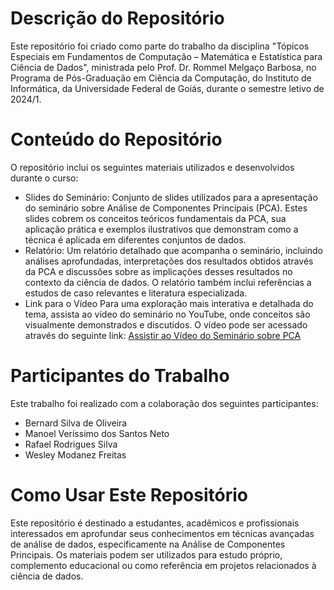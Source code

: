# Descrição do Repositório
Este repositório foi criado como parte do trabalho da disciplina "Tópicos Especiais em Fundamentos de Computação – Matemática e Estatística para Ciência de Dados", ministrada pelo Prof. Dr. Rommel Melgaço Barbosa, no Programa de Pós-Graduação em Ciência da Computação, do Instituto de Informática, da Universidade Federal de Goiás, durante o semestre letivo de 2024/1.

# Conteúdo do Repositório
O repositório inclui os seguintes materiais utilizados e desenvolvidos durante o curso:
- Slides do Seminário: Conjunto de slides utilizados para a apresentação do seminário sobre Análise de Componentes Principais (PCA). Estes slides cobrem os conceitos teóricos fundamentais da PCA, sua aplicação prática e exemplos ilustrativos que demonstram como a técnica é aplicada em diferentes conjuntos de dados.
- Relatório: Um relatório detalhado que acompanha o seminário, incluindo análises aprofundadas, interpretações dos resultados obtidos através da PCA e discussões sobre as implicações desses resultados no contexto da ciência de dados. O relatório também inclui referências a estudos de caso relevantes e literatura especializada.
- Link para o Vídeo
Para uma exploração mais interativa e detalhada do tema, assista ao vídeo do seminário no YouTube, onde conceitos são visualmente demonstrados e discutidos. O vídeo pode ser acessado através do seguinte link:
[Assistir ao Vídeo do Seminário sobre PCA](https://youtu.be/KIg5dLbWFB0)

# Participantes do Trabalho
Este trabalho foi realizado com a colaboração dos seguintes participantes:
- Bernard Silva de Oliveira
- Manoel Veríssimo dos Santos Neto
- Rafael Rodrigues Silva
- Wesley Modanez Freitas

# Como Usar Este Repositório
Este repositório é destinado a estudantes, acadêmicos e profissionais interessados em aprofundar seus conhecimentos em técnicas avançadas de análise de dados, especificamente na Análise de Componentes Principais. Os materiais podem ser utilizados para estudo próprio, complemento educacional ou como referência em projetos relacionados à ciência de dados.
